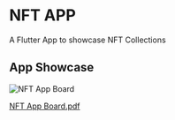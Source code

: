 # NFT APP

A Flutter App to showcase NFT Collections

## App Showcase

![NFT App Board](https://user-images.githubusercontent.com/60574717/189357258-5d0564bd-02df-4689-806f-1f1d59f05ac9.jpg)

[NFT App Board.pdf](https://github.com/sateeshjhambani/nft_app/files/9535670/NFT.App.Board.pdf)